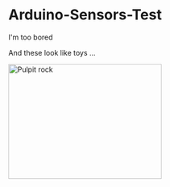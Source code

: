 # Arduino-Sensors-Test
<body>
    <p>I'm too bored<p>
    <p>And these look like toys ...<p>
    <img border="0" src="https://github.com/Jingming517/Arduino-Sensors-Test/blob/master/IMG_5418.JPG" alt="Pulpit rock" width="304" height="228">
</body>
